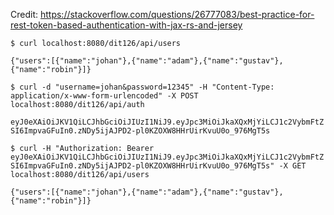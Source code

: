Credit: https://stackoverflow.com/questions/26777083/best-practice-for-rest-token-based-authentication-with-jax-rs-and-jersey

``$ curl localhost:8080/dit126/api/users``

``{"users":[{"name":"johan"},{"name":"adam"},{"name":"gustav"},{"name":"robin"}]}``

``$ curl -d "username=johan&password=12345" -H "Content-Type: application/x-www-form-urlencoded" -X POST localhost:8080/dit126/api/auth``

``eyJ0eXAiOiJKV1QiLCJhbGciOiJIUzI1NiJ9.eyJpc3MiOiJkaXQxMjYiLCJ1c2VybmFtZSI6ImpvaGFuIn0.zNDy5ijAJPD2-pl0KZOXW8HHrUirKvuU0o_976MgT5s``

``$ curl -H "Authorization: Bearer eyJ0eXAiOiJKV1QiLCJhbGciOiJIUzI1NiJ9.eyJpc3MiOiJkaXQxMjYiLCJ1c2VybmFtZSI6ImpvaGFuIn0.zNDy5ijAJPD2-pl0KZOXW8HHrUirKvuU0o_976MgT5s" -X GET localhost:8080/dit126/api/users``

``{"users":[{"name":"johan"},{"name":"adam"},{"name":"gustav"},{"name":"robin"}]}``